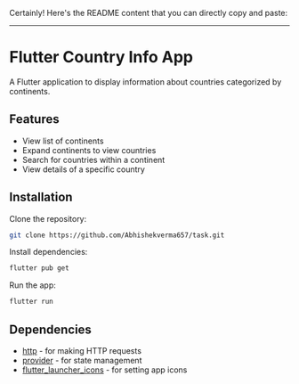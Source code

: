 Certainly! Here's the README content that you can directly copy and paste:

---

# Flutter Country Info App

A Flutter application to display information about countries categorized by continents.

## Features

- View list of continents
- Expand continents to view countries
- Search for countries within a continent
- View details of a specific country

## Installation

Clone the repository:
```bash
git clone https://github.com/Abhishekverma657/task.git
```

 
 

Install dependencies:
```bash
flutter pub get
```

Run the app:
```bash
flutter run
```

 

## Dependencies

- [http](https://pub.dev/packages/http) - for making HTTP requests
- [provider](https://pub.dev/packages/provider) - for state management
- [flutter_launcher_icons](https://pub.dev/packages/flutter_launcher_icons) - for setting app icons

 

 

